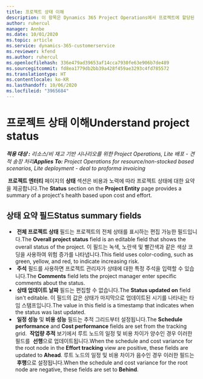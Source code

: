 ```yaml
---
title: 프로젝트 상태 이해
description: 이 항목은 Dynamics 365 Project Operations에서 프로젝트에 할당된 상태에 대한 정보를 제공합니다.
author: ruhercul
manager: Annbe
ms.date: 10/01/2020
ms.topic: article
ms.service: dynamics-365-customerservice
ms.reviewer: kfend
ms.author: ruhercul
ms.openlocfilehash: 336e479ad39653af14cca7930fe63e906b7de489
ms.sourcegitcommit: fd8ea1779db2bb39a428f459ae3293c4fd785572
ms.translationtype: HT
ms.contentlocale: ko-KR
ms.lasthandoff: 10/06/2020
ms.locfileid: "3965684"
---
```

# <a name="understand-project-status"></a><span data-ttu-id="3acde-103">프로젝트 상태 이해</span><span class="sxs-lookup"><span data-stu-id="3acde-103">Understand project status</span></span>

<span data-ttu-id="3acde-104">_**적용 대상 :** 리소스/비 재고 기반 시나리오를 위한 Project Operations, Lite 배포 - 견적 송장 처리_</span><span class="sxs-lookup"><span data-stu-id="3acde-104">_**Applies To:** Project Operations for resource/non-stocked based scenarios, Lite deployment - deal to proforma invoicing_</span></span>


<span data-ttu-id="3acde-105"> **프로젝트 엔터티** 페이지의 **상태** 섹션은 비용과 노력에 따라 프로젝트 상태에 대한 요약을 제공합니다.</span><span class="sxs-lookup"><span data-stu-id="3acde-105">The **Status** section on the **Project Entity** page provides a summary of a project's health based upon cost and effort.</span></span>


## <a name="status-summary-fields"></a><span data-ttu-id="3acde-106">상태 요약 필드</span><span class="sxs-lookup"><span data-stu-id="3acde-106">Status summary fields</span></span>

- <span data-ttu-id="3acde-107"> **전체 프로젝트 상태** 필드는 프로젝트의 전체 상태를 표시하는 편집 가능한 필드입니다.</span><span class="sxs-lookup"><span data-stu-id="3acde-107">The **Overall project status** field is an editable field that shows the overall status of the project.</span></span> <span data-ttu-id="3acde-108">이 필드는 녹색, 노란색 및 빨간색과 같은 색상 코딩을 사용하여 위험 증가를 나타냅니다.</span><span class="sxs-lookup"><span data-stu-id="3acde-108">This field uses color-coding, such as green, yellow, and red, to indicate increasing risk.</span></span> 
- <span data-ttu-id="3acde-109"> **주석** 필드를 사용하면 프로젝트 관리자가 상태에 대한 특정 주석을 입력할 수 있습니다.</span><span class="sxs-lookup"><span data-stu-id="3acde-109">The **Comments** field lets the project manager enter specific comments about the status.</span></span> 
- <span data-ttu-id="3acde-110"> **상태 업데이트 날짜** 필드는 편집할 수 없습니다.</span><span class="sxs-lookup"><span data-stu-id="3acde-110">The **Status updated on** field isn't editable.</span></span> <span data-ttu-id="3acde-111">이 필드의 값은 상태가 마지막으로 업데이트된 시기를 나타내는 타임 스탬프입니다.</span><span class="sxs-lookup"><span data-stu-id="3acde-111">The value in this field is a timestamp that indicates when the status was last updated.</span></span>
- <span data-ttu-id="3acde-112"> **일정 성능** 및 **비용 성능** 필드는 추적 그리드부터 설정됩니다.</span><span class="sxs-lookup"><span data-stu-id="3acde-112">The **Schedule performance** and **Cost performance** fields are set from the tracking grid.</span></span> <span data-ttu-id="3acde-113"> **작업량 추적** 보기에서 루트 노드의 일정 및 비용 차이가 양수인 경우 이러한 필드를  **선행**으로 업데이트됩니다.</span><span class="sxs-lookup"><span data-stu-id="3acde-113">When the schedule and cost variance for the root node in the **Effort tracking** view are positive, these fields are updated to **Ahead**.</span></span> <span data-ttu-id="3acde-114">루트 노드의 일정 및 비용 차이가 음수인 경우 이러한 필드는  **후행**으로 설정됩니다.</span><span class="sxs-lookup"><span data-stu-id="3acde-114">When the schedule and cost variance for the root node are negative, these fields are set to **Behind**.</span></span>
